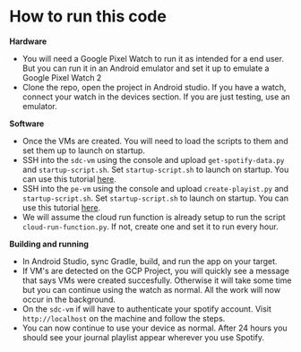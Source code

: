 # How to run this code
**Hardware**
- You will need a Google Pixel Watch to run it as intended for a end user. But you can run it in an Android emulator and set it up to emulate a Google Pixel Watch 2
- Clone the repo, open the project in Android studio. If you have a watch, connect your watch in the devices section. If you are just testing, use an emulator.

**Software**
- Once the VMs are created. You will need to load the scripts to them and set them up to launch on startup.
- SSH into the `sdc-vm` using the console and upload `get-spotify-data.py` and `startup-script.sh`. Set `startup-script.sh` to launch on startup. You can use this tutorial [here](https://www.baeldung.com/linux/run-script-on-startup).
- SSH into the `pe-vm` using the console and upload `create-playist.py` and `startup-script.sh`. Set `startup-script.sh` to launch on startup. You can use this tutorial [here](https://www.baeldung.com/linux/run-script-on-startup).
- We will assume the cloud run function is already setup to run the script `cloud-run-function.py`. If not, create one and set it to run every hour.

**Building and running**
- In Android Studio, sync Gradle, build, and run the app on your target.
- If VM's are detected on the GCP Project, you will quickly see a message that says VMs were created succesfully. Otherwise it will take some time but you can continue using the watch as normal. All the work will now occur in the background.
- On the `sdc-vm` if will have to authenticate your spotify account. Visit `http://localhost` on the machine and follow the steps.
- You can now continue to use your device as normal. After 24 hours you should see your journal playlist appear wherever you use Spotify.
